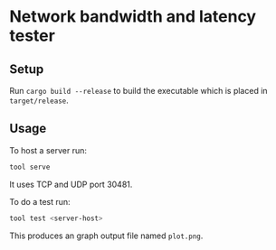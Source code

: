 # Network bandwidth and latency tester

## Setup

Run `cargo build --release` to build the executable which is placed in `target/release`.

## Usage

To host a server run:
```sh
tool serve
```
It uses TCP and UDP port 30481.


To do a test run:
```sh
tool test <server-host>
```
This produces an graph output file named `plot.png`.
